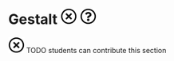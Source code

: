 # Gestalt ![No](images/no.png)  ![Question](images/question.png)

![No](images/no.png) TODO students can contribute this section


